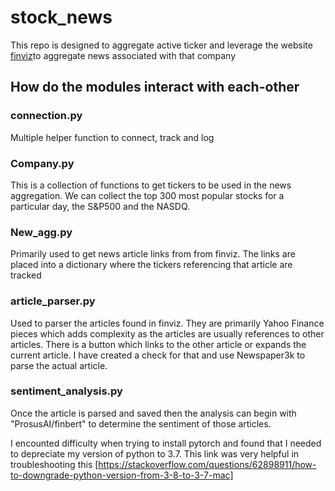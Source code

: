 # stock_news

This repo is designed to aggregate active ticker and leverage the website [finviz](www.finviz.com)to aggregate news associated with that company

## How do the modules interact with each-other

### connection.py
Multiple helper function to connect, track and log 

### Company.py
This is a collection of functions to get tickers to be used in the news aggregation.  We can collect the top 300 most popular stocks for a particular day, the S&P500 and the NASDQ.

### New_agg.py
Primarily used to get news article links from from finviz.  The links are placed into a dictionary where the tickers referencing that article are tracked

### article_parser.py
Used to parser the articles found in finviz.  They are primarily Yahoo Finance pieces which adds complexity as the articles are usually references to other articles.  There is a button which links to the other article or expands the current article.  I have created a check for that and use Newspaper3k to parse the actual article.  

### sentiment_analysis.py
Once the article is parsed and saved then the analysis can begin with "ProsusAI/finbert" to determine the sentiment of those articles.

I encounted difficulty when trying to install pytorch and found that I needed to depreciate my version of python to 3.7.  This link was very helpful in troubleshooting this [https://stackoverflow.com/questions/62898911/how-to-downgrade-python-version-from-3-8-to-3-7-mac]



